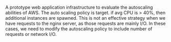 A prototype web application infrastructure to evaluate the autoscaling abilities of AWS.
The auto scaling policy is target. if avg CPU is > 40%, then additional instances are spawned.
This is not an effective strategy when we have requests to the nginx server, as those requests
are mainly I/O. In these cases, we need to modify the autoscaling policy to include number of requests
or network I/O.
